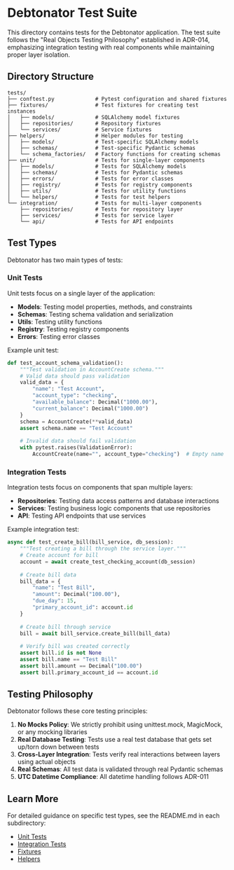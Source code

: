 # Debtonator Test Suite

This directory contains tests for the Debtonator application. The test suite follows the "Real Objects Testing Philosophy" established in ADR-014, emphasizing integration testing with real components while maintaining proper layer isolation.

## Directory Structure

```
tests/
├── conftest.py             # Pytest configuration and shared fixtures
├── fixtures/               # Test fixtures for creating test instances
│   ├── models/             # SQLAlchemy model fixtures
│   ├── repositories/       # Repository fixtures
│   └── services/           # Service fixtures
├── helpers/                # Helper modules for testing
│   ├── models/             # Test-specific SQLAlchemy models
│   ├── schemas/            # Test-specific Pydantic schemas
│   └── schema_factories/   # Factory functions for creating schemas
├── unit/                   # Tests for single-layer components
│   ├── models/             # Tests for SQLAlchemy models
│   ├── schemas/            # Tests for Pydantic schemas
│   ├── errors/             # Tests for error classes
│   ├── registry/           # Tests for registry components
│   ├── utils/              # Tests for utility functions
│   └── helpers/            # Tests for test helpers
└── integration/            # Tests for multi-layer components
    ├── repositories/       # Tests for repository layer
    ├── services/           # Tests for service layer
    └── api/                # Tests for API endpoints
```

## Test Types

Debtonator has two main types of tests:

### Unit Tests

Unit tests focus on a single layer of the application:

- **Models**: Testing model properties, methods, and constraints
- **Schemas**: Testing schema validation and serialization
- **Utils**: Testing utility functions
- **Registry**: Testing registry components
- **Errors**: Testing error classes

Example unit test:
```python
def test_account_schema_validation():
    """Test validation in AccountCreate schema."""
    # Valid data should pass validation
    valid_data = {
        "name": "Test Account",
        "account_type": "checking",
        "available_balance": Decimal("1000.00"),
        "current_balance": Decimal("1000.00")
    }
    schema = AccountCreate(**valid_data)
    assert schema.name == "Test Account"
    
    # Invalid data should fail validation
    with pytest.raises(ValidationError):
        AccountCreate(name="", account_type="checking")  # Empty name
```

### Integration Tests

Integration tests focus on components that span multiple layers:

- **Repositories**: Testing data access patterns and database interactions
- **Services**: Testing business logic components that use repositories
- **API**: Testing API endpoints that use services

Example integration test:
```python
async def test_create_bill(bill_service, db_session):
    """Test creating a bill through the service layer."""
    # Create account for bill
    account = await create_test_checking_account(db_session)
    
    # Create bill data
    bill_data = {
        "name": "Test Bill",
        "amount": Decimal("100.00"),
        "due_day": 15,
        "primary_account_id": account.id
    }
    
    # Create bill through service
    bill = await bill_service.create_bill(bill_data)
    
    # Verify bill was created correctly
    assert bill.id is not None
    assert bill.name == "Test Bill"
    assert bill.amount == Decimal("100.00")
    assert bill.primary_account_id == account.id
```

## Testing Philosophy

Debtonator follows these core testing principles:

1. **No Mocks Policy**: We strictly prohibit using unittest.mock, MagicMock, or any mocking libraries
2. **Real Database Testing**: Tests use a real test database that gets set up/torn down between tests
3. **Cross-Layer Integration**: Tests verify real interactions between layers using actual objects
4. **Real Schemas**: All test data is validated through real Pydantic schemas
5. **UTC Datetime Compliance**: All datetime handling follows ADR-011

## Learn More

For detailed guidance on specific test types, see the README.md in each subdirectory:

- [Unit Tests](./unit/README.md)
- [Integration Tests](./integration/README.md)
- [Fixtures](./fixtures/README.md)
- [Helpers](./helpers/README.md)
